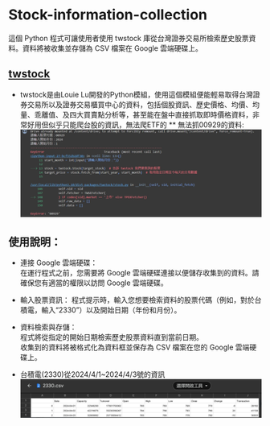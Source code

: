 # Stock-information-collection  
這個 Python 程式可讓使用者使用 twstock 庫從台灣證券交易所檢索歷史股票資料。資料將被收集並存儲為 CSV 檔案在 Google 雲端硬碟上。   
## [twstock](https://github.com/mlouielu/twstock)  
* twstock是由Louie Lu開發的Python模組，使用這個模組便能輕易取得台灣證券交易所以及證券交易櫃買中心的資料，包括個股資訊、歷史價格、均價、均量、乖離值、及四大買賣點分析等，甚至能在盤中直接抓取即時價格資料，非常好用但似乎只能爬台股的資訊，無法爬ETF的
** 無法抓00929的資料:
  ![image](https://github.com/WANG-YI-CHEN-411034018/Stock-information-collection/blob/main/stock_img/1712179282258.jpg)  
## 使用說明：
* 連接 Google 雲端硬碟：  
在運行程式之前，您需要將 Google 雲端硬碟連接以便儲存收集到的資料。請確保您有適當的權限以訪問 Google 雲端硬碟。

* 輸入股票資訊：
程式提示時，輸入您想要檢索資料的股票代碼（例如，對於台積電，輸入“2330”）以及開始日期（年份和月份）。
* 資料檢索與存儲：  
程式將從指定的開始日期檢索歷史股票資料直到當前日期。  
收集到的資料將被格式化為資料框並保存為 CSV 檔案在您的 Google 雲端硬碟上。
* 台積電(2330)從2024/4/1~2024/4/3號的資訊
  ![image](https://github.com/WANG-YI-CHEN-411034018/Stock-information-collection/blob/main/stock_img/1712179308796.jpg)  
